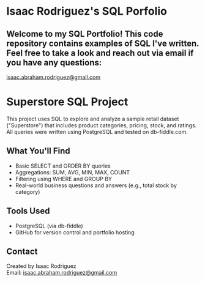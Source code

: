 # Isaac Rodriguez's SQL Porfolio 
## Welcome to my SQL Portfolio! This code repository contains examples of SQL I've written. Feel free to take a look and reach out via email if you have any questions: 
isaac.abraham.rodriguez@gmail.com 
# Superstore SQL Project

This project uses SQL to explore and analyze a sample retail dataset ("Superstore") that includes product categories, pricing, stock, and ratings. All queries were written using PostgreSQL and tested on db-fiddle.com.

## What You'll Find

- Basic SELECT and ORDER BY queries
- Aggregations: SUM, AVG, MIN, MAX, COUNT
- Filtering using WHERE and GROUP BY
- Real-world business questions and answers (e.g., total stock by category)

## Tools Used

- PostgreSQL (via db-fiddle)
- GitHub for version control and portfolio hosting

## Contact

Created by Isaac Rodriguez  
Email: isaac.abraham.rodriguez@gmail.com
